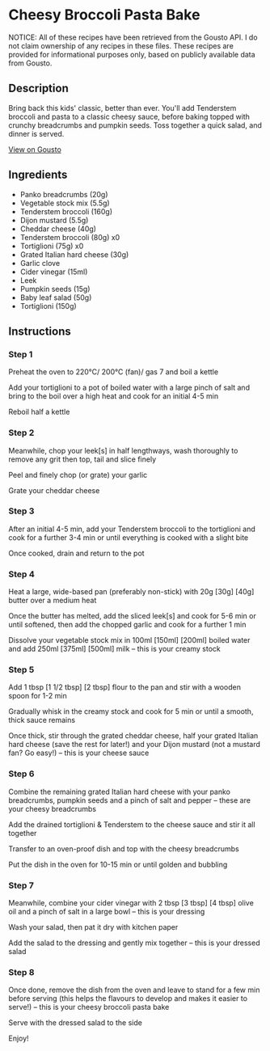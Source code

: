 # Cheesy Broccoli Pasta Bake

NOTICE: All of these recipes have been retrieved from the Gousto API. I do not claim ownership of any recipes in these files. These recipes are provided for informational purposes only, based on publicly available data from Gousto.

## Description

Bring back this kids' classic, better than ever. You'll add Tenderstem broccoli and pasta to a classic cheesy sauce, before baking topped with crunchy breadcrumbs and pumpkin seeds. Toss together a quick salad, and dinner is served.  

[View on Gousto](https://www.gousto.co.uk/recipes/cookbook/joes-cheesy-broccoli-pasta-bake)

## Ingredients

- Panko breadcrumbs (20g)
- Vegetable stock mix (5.5g)
- Tenderstem broccoli (160g)
- Dijon mustard (5.5g)
- Cheddar cheese (40g)
- Tenderstem broccoli (80g) x0
- Tortiglioni (75g) x0
- Grated Italian hard cheese (30g)
- Garlic clove
- Cider vinegar (15ml)
- Leek
- Pumpkin seeds (15g)
- Baby leaf salad (50g)
- Tortiglioni (150g)

## Instructions


### Step 1

Preheat the oven to 220°C/ 200°C (fan)/ gas 7 and boil a kettle

Add your tortiglioni to a pot of boiled water with a large pinch of salt and bring to the boil over a high heat and cook for an initial 4-5 min

Reboil half a kettle


### Step 2

Meanwhile, chop your leek[s] in half lengthways, wash thoroughly to remove any grit then top, tail and slice finely

Peel and finely chop (or grate) your garlic

Grate your cheddar cheese


### Step 3

After an initial 4-5 min, add your Tenderstem broccoli to the tortiglioni and cook for a further 3-4 min or until everything is cooked with a slight bite

Once cooked, drain and return to the pot


### Step 4

Heat a large, wide-based pan (preferably non-stick) with 20g <span class="text-purple">[30g]</span><span class="text-danger"> [40g] </span>butter over a medium heat

Once the butter has melted, add the sliced leek[s] and cook for 5-6 min or until softened, then add the chopped garlic and cook for a further 1 min

Dissolve your vegetable stock mix in 100ml <span class="text-purple">[150ml]</span><span class="text-danger"> [200ml] </span>boiled water and add 250ml <span class="text-purple">[375ml]</span> <span class="text-danger">[500ml]</span> milk – this is your creamy stock


### Step 5

Add 1 tbsp <span class="text-purple">[1 1/2 tbsp]</span><span class="text-danger"> [2 tbsp]</span> flour to the pan and stir with a wooden spoon for 1-2 min

Gradually whisk in the creamy stock and cook for 5 min or until a smooth, thick sauce remains

Once thick, stir through the grated cheddar cheese, half your grated Italian hard cheese (save the rest for later!) and your Dijon mustard (not a mustard fan? Go easy!) – this is your cheese sauce


### Step 6

Combine the remaining grated Italian hard cheese with your panko breadcrumbs, pumpkin seeds and a pinch of salt and pepper – these are your cheesy breadcrumbs

Add the drained tortiglioni & Tenderstem to the cheese sauce and stir it all together

Transfer to an oven-proof dish and top with the cheesy breadcrumbs

Put the dish in the oven for 10-15 min or until golden and bubbling


### Step 7

Meanwhile, combine your cider vinegar with 2 tbsp <span class="text-purple">[3 tbsp]</span> <span class="text-danger">[4 tbsp]</span> olive oil and a pinch of salt in a large bowl – this is your dressing

Wash your salad, then pat it dry with kitchen paper

Add the salad to the dressing and gently mix together – this is your dressed salad

### Step 8

Once done, remove the dish from the oven and leave to stand for a few min before serving (this helps the flavours to develop and makes it easier to serve!) – this is your cheesy broccoli pasta bake

Serve with the dressed salad to the side

Enjoy!

